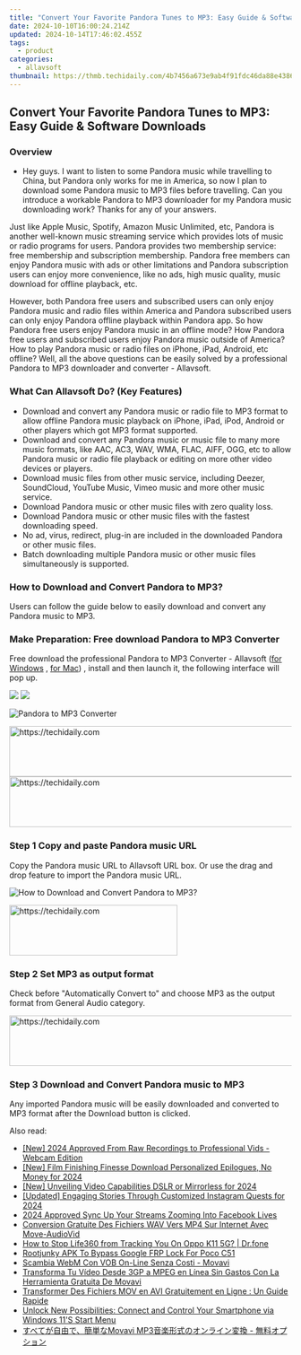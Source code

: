 ```yaml
---
title: "Convert Your Favorite Pandora Tunes to MP3: Easy Guide & Software Downloads"
date: 2024-10-10T16:00:24.214Z
updated: 2024-10-14T17:46:02.455Z
tags:
  - product
categories:
  - allavsoft
thumbnail: https://thmb.techidaily.com/4b7456a673e9ab4f91fdc46da88e43866c4c8770eedd8f47934e66ca60e0a400.jpg
---
```


## Convert Your Favorite Pandora Tunes to MP3: Easy Guide & Software Downloads

### Overview

* Hey guys. I want to listen to some Pandora music while travelling to China, but Pandora only works for me in America, so now I plan to download some Pandora music to MP3 files before travelling. Can you introduce a workable Pandora to MP3 downloader for my Pandora music downloading work? Thanks for any of your answers.

Just like Apple Music, Spotify, Amazon Music Unlimited, etc, Pandora is another well-known music streaming service which provides lots of music or radio programs for users. Pandora provides two membership service: free membership and subscription membership. Pandora free members can enjoy Pandora music with ads or other limitations and Pandora subscription users can enjoy more convenience, like no ads, high music quality, music download for offline playback, etc.

However, both Pandora free users and subscribed users can only enjoy Pandora music and radio files within America and Pandora subscribed users can only enjoy Pandora offline playback within Pandora app. So how Pandora free users enjoy Pandora music in an offline mode? How Pandora free users and subscribed users enjoy Pandora music outside of America? How to play Pandora music or radio files on iPhone, iPad, Android, etc offline? Well, all the above questions can be easily solved by a professional Pandora to MP3 downloader and converter - Allavsoft.

### What Can Allavsoft Do? (Key Features)

* Download and convert any Pandora music or radio file to MP3 format to allow offline Pandora music playback on iPhone, iPad, iPod, Android or other players which got MP3 format supported.
* Download and convert any Pandora music or music file to many more music formats, like AAC, AC3, WAV, WMA, FLAC, AIFF, OGG, etc to allow Pandora music or radio file playback or editing on more other video devices or players.
* Download music files from other music service, including Deezer, SoundCloud, YouTube Music, Vimeo music and more other music service.
* Download Pandora music or other music files with zero quality loss.
* Download Pandora music or other music files with the fastest downloading speed.
* No ad, virus, redirect, plug-in are included in the downloaded Pandora or other music files.
* Batch downloading multiple Pandora music or other music files simultaneously is supported.

### How to Download and Convert Pandora to MP3?

Users can follow the guide below to easily download and convert any Pandora music to MP3.

### Make Preparation: Free download Pandora to MP3 Converter

Free download the professional Pandora to MP3 Converter - Allavsoft ([for Windows](https://tools.techidaily.com/allavsoft/products/) , [for Mac](https://tools.techidaily.com/allavsoft/products/)) , install and then launch it, the following interface will pop up.

[![](https://www.allavsoft.com/how-to/../images/how-to/free-download-win.jpg)](https://tools.techidaily.com/allavsoft/products/) [![](https://www.allavsoft.com/how-to/../images/how-to/free-download-mac.jpg)](https://tools.techidaily.com/allavsoft/products/)

![Pandora to MP3 Converter](https://www.allavsoft.com/how-to/../images/allavsoft/screen-shot-600.jpg)

<!-- affiliate ads begin -->
<a href="https://ephamedtechinc.pxf.io/c/5597632/2130533/26400" target="_top" id="2130533">
  <img src="//a.impactradius-go.com/display-ad/26400-2130533" border="0" alt="https://techidaily.com" width="728" height="90"/>
</a>
<img height="0" width="0" src="https://ephamedtechinc.pxf.io/i/5597632/2130533/26400" style="position:absolute;visibility:hidden;" border="0" />
<!-- affiliate ads end -->

<!-- affiliate ads begin -->
<a href="https://appsumo.8odi.net/c/5597632/2123749/7443" target="_top" id="2123749">
  <img src="//a.impactradius-go.com/display-ad/7443-2123749" border="0" alt="https://techidaily.com" width="728" height="90"/>
</a>
<img height="0" width="0" src="https://appsumo.8odi.net/i/5597632/2123749/7443" style="position:absolute;visibility:hidden;" border="0" />
<!-- affiliate ads end -->

### Step 1 Copy and paste Pandora music URL

Copy the Pandora music URL to Allavsoft URL box. Or use the drag and drop feature to import the Pandora music URL.

![How to Download and Convert Pandora to MP3?](https://www.allavsoft.com/how-to/../images/how-to/download-rtmp-video/download-rtmp-video.jpg)

<!-- affiliate ads begin -->
<a href="https://aligracehair.sjv.io/c/5597632/1948891/19272" target="_top" id="1948891">
  <img src="//a.impactradius-go.com/display-ad/19272-1948891" border="0" alt="https://techidaily.com" width="300" height="90"/>
</a>
<img height="0" width="0" src="https://aligracehair.sjv.io/i/5597632/1948891/19272" style="position:absolute;visibility:hidden;" border="0" />
<!-- affiliate ads end -->

### Step 2 Set MP3 as output format

Check before "Automatically Convert to" and choose MP3 as the output format from General Audio category.

<!-- affiliate ads begin -->
<a href="https://aligracehair.sjv.io/c/5597632/1972670/19272" target="_top" id="1972670">
  <img src="//a.impactradius-go.com/display-ad/19272-1972670" border="0" alt="https://techidaily.com" width="728" height="90"/>
</a>
<img height="0" width="0" src="https://aligracehair.sjv.io/i/5597632/1972670/19272" style="position:absolute;visibility:hidden;" border="0" />
<!-- affiliate ads end -->

### Step 3 Download and Convert Pandora music to MP3

Any imported Pandora music will be easily downloaded and converted to MP3 format after the Download button is clicked.

<ins class="adsbygoogle"
     style="display:block"
     data-ad-format="autorelaxed"
     data-ad-client="ca-pub-7571918770474297"
     data-ad-slot="1223367746"></ins>

<ins class="adsbygoogle"
     style="display:block"
     data-ad-client="ca-pub-7571918770474297"
     data-ad-slot="8358498916"
     data-ad-format="auto"
     data-full-width-responsive="true"></ins>

<span class="atpl-alsoreadstyle">Also read:</span>
<div><ul>
<li><a href="https://video-capture.techidaily.com/new-2024-approved-from-raw-recordings-to-professional-vids-webcam-edition/"><u>[New] 2024 Approved From Raw Recordings to Professional Vids - Webcam Edition</u></a></li>
<li><a href="https://article-files.techidaily.com/new-film-finishing-finesse-download-personalized-epilogues-no-money-for-2024/"><u>[New] Film Finishing Finesse Download Personalized Epilogues, No Money for 2024</u></a></li>
<li><a href="https://youtube-tips.techidaily.com/nveiling-video-capabilities-dslr-or-mirrorless-for-2024/"><u>[New] Unveiling Video Capabilities DSLR or Mirrorless for 2024</u></a></li>
<li><a href="https://instagram-video-recordings.techidaily.com/updated-engaging-stories-through-customized-instagram-quests-for-2024/"><u>[Updated] Engaging Stories Through Customized Instagram Quests for 2024</u></a></li>
<li><a href="https://some-skills.techidaily.com/2024-approved-sync-up-your-streams-zooming-into-facebook-lives/"><u>2024 Approved Sync Up Your Streams Zooming Into Facebook Lives</u></a></li>
<li><a href="https://win-deluxe.techidaily.com/conversion-gratuite-des-fichiers-wav-vers-mp4-sur-internet-avec-move-audiovid/"><u>Conversion Gratuite Des Fichiers WAV Vers MP4 Sur Internet Avec Move-AudioVid</u></a></li>
<li><a href="https://change-location.techidaily.com/how-to-stop-life360-from-tracking-you-on-oppo-k11-5g-drfone-by-drfone-virtual-android/"><u>How to Stop Life360 from Tracking You On Oppo K11 5G? | Dr.fone</u></a></li>
<li><a href="https://easy-unlock-android.techidaily.com/rootjunky-apk-to-bypass-google-frp-lock-for-poco-c51-by-drfone-android/"><u>Rootjunky APK To Bypass Google FRP Lock For Poco C51</u></a></li>
<li><a href="https://win-deluxe.techidaily.com/scambia-webm-con-vob-on-line-senza-costi-movavi/"><u>Scambia WebM Con VOB On-Line Senza Costi - Movavi</u></a></li>
<li><a href="https://win-deluxe.techidaily.com/transforma-tu-video-desde-3gp-a-mpeg-en-linea-sin-gastos-con-la-herramienta-gratuita-de-movavi/"><u>Transforma Tu Vídeo Desde 3GP a MPEG en Línea Sin Gastos Con La Herramienta Gratuita De Movavi</u></a></li>
<li><a href="https://win-deluxe.techidaily.com/transformer-des-fichiers-mov-en-avi-gratuitement-en-ligne-un-guide-rapide/"><u>Transformer Des Fichiers MOV en AVI Gratuitement en Ligne : Un Guide Rapide</u></a></li>
<li><a href="https://some-guidance.techidaily.com/unlock-new-possibilities-connect-and-control-your-smartphone-via-windows-11s-start-menu/"><u>Unlock New Possibilities: Connect and Control Your Smartphone via Windows 11'S Start Menu</u></a></li>
<li><a href="https://win-deluxe.techidaily.com/1726227470468-movavi-mp3/"><u>すべてが自由で、簡単なMovavi MP3音楽形式のオンライン変換 - 無料オプション</u></a></li>
</ul></div>


